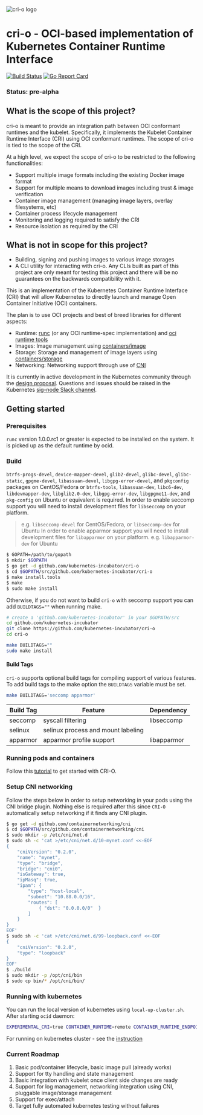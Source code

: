 ![cri-o logo](https://raw.githubusercontent.com/kubernetes-incubator/cri-o/master/logo/crio-logo.png)
# cri-o - OCI-based implementation of Kubernetes Container Runtime Interface

[![Build Status](https://img.shields.io/travis/kubernetes-incubator/cri-o.svg?maxAge=2592000&style=flat-square)](https://travis-ci.org/kubernetes-incubator/cri-o)
[![Go Report Card](https://goreportcard.com/badge/github.com/kubernetes-incubator/cri-o?style=flat-square)](https://goreportcard.com/report/github.com/kubernetes-incubator/cri-o)

### Status: pre-alpha

## What is the scope of this project?

cri-o is meant to provide an integration path between OCI conformant runtimes and the kubelet.
Specifically, it implements the Kubelet Container Runtime Interface (CRI) using OCI conformant runtimes.
The scope of cri-o is tied to the scope of the CRI.

At a high level, we expect the scope of cri-o to be restricted to the following functionalities:

* Support multiple image formats including the existing Docker image format
* Support for multiple means to download images including trust & image verification
* Container image management (managing image layers, overlay filesystems, etc)
* Container process lifecycle management
* Monitoring and logging required to satisfy the CRI
* Resource isolation as required by the CRI

## What is not in scope for this project?

* Building, signing and pushing images to various image storages
* A CLI utility for interacting with cri-o. Any CLIs built as part of this project are only meant for testing this project and there will be no guarantees on the backwards compatibility with it.

This is an implementation of the Kubernetes Container Runtime Interface (CRI) that will allow Kubernetes to directly launch and manage Open Container Initiative (OCI) containers.

The plan is to use OCI projects and best of breed libraries for different aspects:
- Runtime: [runc](https://github.com/opencontainers/runc) (or any OCI runtime-spec implementation) and [oci runtime tools](https://github.com/opencontainers/runtime-tools)
- Images: Image management using [containers/image](https://github.com/containers/image)
- Storage: Storage and management of image layers using [containers/storage](https://github.com/containers/storage)
- Networking: Networking support through use of [CNI](https://github.com/containernetworking/cni)

It is currently in active development in the Kubernetes community through the [design proposal](https://github.com/kubernetes/kubernetes/pull/26788).  Questions and issues should be raised in the Kubernetes [sig-node Slack channel](https://kubernetes.slack.com/archives/sig-node).

## Getting started

### Prerequisites
`runc` version 1.0.0.rc1 or greater is expected to be installed on the system. It is picked up as the default runtime by ocid.

### Build

`btrfs-progs-devel`, `device-mapper-devel`, `glib2-devel`, `glibc-devel`, `glibc-static`,  `gpgme-devel`, `libassuan-devel`, `libgpg-error-devel`, and `pkgconfig` packages on CentOS/Fedora or `btrfs-tools`, `libassuan-dev`, `libc6-dev`, `libdevmapper-dev`, `libglib2.0-dev`, `libgpg-error-dev`, `libgpgme11-dev`, and `pkg-config` on Ubuntu or equivalent is required.
In order to enable seccomp support you will need to install development files for `libseccomp` on your platform.
> e.g. `libseccomp-devel` for CentOS/Fedora, or `libseccomp-dev` for Ubuntu
In order to enable apparmor support you will need to install development files for `libapparmor` on your platform.
> e.g. `libapparmor-dev` for Ubuntu

```bash
$ GOPATH=/path/to/gopath
$ mkdir $GOPATH
$ go get -d github.com/kubernetes-incubator/cri-o
$ cd $GOPATH/src/github.com/kubernetes-incubator/cri-o
$ make install.tools
$ make
$ sudo make install
```
Otherwise, if you do not want to build `cri-o` with seccomp support you can add `BUILDTAGS=""` when running make.

```bash
# create a 'github.com/kubernetes-incubator' in your $GOPATH/src
cd github.com/kubernetes-incubator
git clone https://github.com/kubernetes-incubator/cri-o
cd cri-o

make BUILDTAGS=""
sudo make install
```

#### Build Tags

`cri-o` supports optional build tags for compiling support of various features.
To add build tags to the make option the `BUILDTAGS` variable must be set.

```bash
make BUILDTAGS='seccomp apparmor'
```

| Build Tag | Feature                            | Dependency  |
|-----------|------------------------------------|-------------|
| seccomp   | syscall filtering                  | libseccomp  |
| selinux   | selinux process and mount labeling | <none>      |
| apparmor  | apparmor profile support           | libapparmor |

### Running pods and containers

Follow this [tutorial](tutorial.md) to get started with CRI-O.

### Setup CNI networking

Follow the steps below in order to setup networking in your pods using the CNI
bridge plugin. Nothing else is required after this since `CRI-O` automatically
setup networking if it finds any CNI plugin.

```sh
$ go get -d github.com/containernetworking/cni
$ cd $GOPATH/src/github.com/containernetworking/cni
$ sudo mkdir -p /etc/cni/net.d
$ sudo sh -c 'cat >/etc/cni/net.d/10-mynet.conf <<-EOF
{
    "cniVersion": "0.2.0",
    "name": "mynet",
    "type": "bridge",
    "bridge": "cni0",
    "isGateway": true,
    "ipMasq": true,
    "ipam": {
        "type": "host-local",
        "subnet": "10.88.0.0/16",
        "routes": [
            { "dst": "0.0.0.0/0"  }
        ]
    }
}
EOF'
$ sudo sh -c 'cat >/etc/cni/net.d/99-loopback.conf <<-EOF
{
    "cniVersion": "0.2.0",
    "type": "loopback"
}
EOF'
$ ./build
$ sudo mkdir -p /opt/cni/bin
$ sudo cp bin/* /opt/cni/bin/
```

### Running with kubernetes
You can run the local version of kubernetes using `local-up-cluster.sh`. After starting `ocid` daemon:
```sh
EXPERIMENTAL_CRI=true CONTAINER_RUNTIME=remote CONTAINER_RUNTIME_ENDPOINT='/var/run/ocid.sock --runtime-request-timeout=15m' ./hack/local-up-cluster.sh
```
For running on kubernetes cluster - see the [instruction](kubernetes.md)


### Current Roadmap

1. Basic pod/container lifecycle, basic image pull (already works)
1. Support for tty handling and state management
1. Basic integration with kubelet once client side changes are ready
1. Support for log management, networking integration using CNI, pluggable image/storage management
1. Support for exec/attach
1. Target fully automated kubernetes testing without failures

